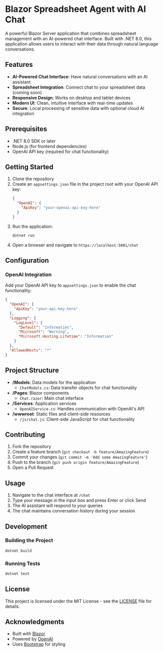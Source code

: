 # Blazor Spreadsheet Agent with AI Chat

A powerful Blazor Server application that combines spreadsheet management with an AI-powered chat interface. Built with .NET 8.0, this application allows users to interact with their data through natural language conversations.

## Features

- **AI-Powered Chat Interface**: Have natural conversations with an AI assistant
- **Spreadsheet Integration**: Connect chat to your spreadsheet data (coming soon)
- **Responsive Design**: Works on desktop and tablet devices
- **Modern UI**: Clean, intuitive interface with real-time updates
- **Secure**: Local processing of sensitive data with optional cloud AI integration

## Prerequisites

- .NET 8.0 SDK or later
- Node.js (for frontend dependencies)
- OpenAI API key (required for chat functionality)

## Getting Started

1. Clone the repository
2. Create an `appsettings.json` file in the project root with your OpenAI API key:
   ```json
   {
     "OpenAI": {
       "ApiKey": "your-openai-api-key-here"
     }
   }
   ```
3. Run the application:
   ```bash
   dotnet run
   ```
4. Open a browser and navigate to `https://localhost:5001/chat`

## Configuration

### OpenAI Integration
Add your OpenAI API key to `appsettings.json` to enable the chat functionality:

```json
{
  "OpenAI": {
    "ApiKey": "your-api-key-here"
  },
  "Logging": {
    "LogLevel": {
      "Default": "Information",
      "Microsoft": "Warning",
      "Microsoft.Hosting.Lifetime": "Information"
    }
  },
  "AllowedHosts": "*"
}
```

## Project Structure

- **/Models**: Data models for the application
  - `ChatModels.cs`: Data transfer objects for chat functionality
- **/Pages**: Blazor components
  - `Chat.razor`: Main chat interface
- **/Services**: Application services
  - `OpenAIService.cs`: Handles communication with OpenAI's API
- **/wwwroot**: Static files and client-side resources
  - `/js/chat.js`: Client-side JavaScript for chat functionality

## Contributing

1. Fork the repository
2. Create a feature branch (`git checkout -b feature/AmazingFeature`)
3. Commit your changes (`git commit -m 'Add some AmazingFeature'`)
4. Push to the branch (`git push origin feature/AmazingFeature`)
5. Open a Pull Request

## Usage

1. Navigate to the chat interface at `/chat`
2. Type your message in the input box and press Enter or click Send
3. The AI assistant will respond to your queries
4. The chat maintains conversation history during your session

## Development

### Building the Project

```bash
dotnet build
```

### Running Tests

```bash
dotnet test
```

## License

This project is licensed under the MIT License - see the [LICENSE](LICENSE) file for details.

## Acknowledgments

- Built with [Blazor](https://dotnet.microsoft.com/apps/aspnet/web-apps/blazor)
- Powered by [OpenAI](https://openai.com/)
- Uses [Bootstrap](https://getbootstrap.com/) for styling